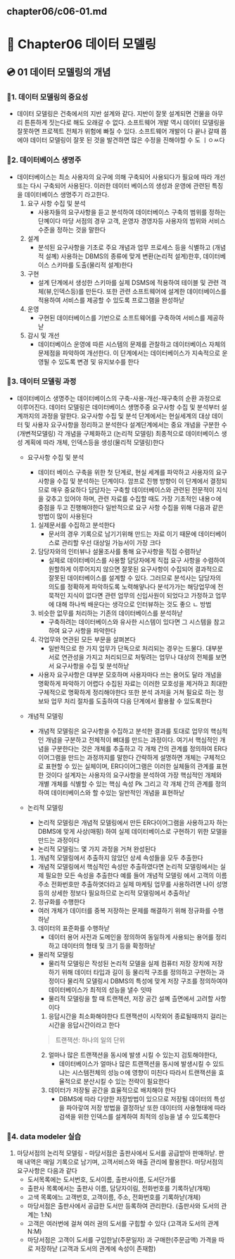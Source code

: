 chapter06/c06-01.md
---
# 📀 Chapter06 데이터 모델링
## 💿 01 데이터 모델링의 개념
### 💾1. 데이터 모델링의 중요성
- 데이터 모델링은 건축에서의 지반 설계와 같다. 지반이 잘못 설계되면 건물을
아무리 튼튼하게 짓는다로 해도 오래갈 수 없다. 소프트웨어 개발 역시 데이터
모델링을 잘못하면 프로젝트 전체가 위험에 빠질 수 있다. 소프트웨어 개발이 다 끝나 갈때
쯤에야 데이터 모델링이 잘못 된 것을 발견하면 많은 수정을 진해야할 수 도 ㅣㅇㅆ다
### 💾2. 데이터베이스 생명주
- 데이터베이스는 최소 사용자의 요구에 의해 구축되어 사용되다가 필요에 따라
개선 또는 다시 구축되어 사용된다. 이러한 데이터 베이스의 생성과 운영에
관련된 특징을 데이터베이스 생명주기 라고한다.
    1. 요구 사항 수집 및 분석
        - 사용자들의 요구사항을 듣고 분석하여 데이터베이스 구축의 범위를
        정하는 단꼐이다 마당 서점의 경우 고객, 운영자 경영자등 사용자의
        범위와 서비스 수준을 정하는 것을 말한다
    2. 설계
        - 분석된 요구사항을 기초로 주요 개념과 업무 프로세스 등을 식별하고 (개념적 설꼐)
        사용하는 DBMS의 종류에 맞게 변환(논리적 설계)한후, 데이터베이스 스키마를 도출(물리적 설계)한다
    3. 구현
        - 설계 단계에서 생성한 스키마를 실제 DSMS에 적용하여 테이블 및 관련 객체(뷰,인덱스등)를 만든다.
        또한 관련 소프트웨어에 설계한 데이터베이스를 적용하여 서비스를 제공할 수 있도록 프로그램을 완성하낟
    4. 운영
        - 구현된 데이터베이스를 기반으로 소프트웨어를 구축하여 서비스를 제공하낟
    5. 감시 및 개선
        - 데이터베이스 운영에 따른 시스템의 문제를 관찰하고 데이터베이스
        자체의 문제점을 파악하여 개선한다. 이 단계에서는 데이터베이스가 지속적으로
        운영될 수 있도록 변경 및 유지보수를 한다
### 💾3. 데이터 모델링 과정
- 데이터베이스 생명주는 데이터베이스의 구축-사용-개선-재구축의 순환
과정으로 이루어진다. 데이터 모델링은 데이터베이스 생명주중 요구사항 수집 및
분석부터 설계까지의 과정을 말한다. 요구사항 수집 및 분석 단계에서는
현실세계의 대상 데이터 및 사용자 요구사항을 정리하고 분석한다 설계단계에서는
중요 개념을 구분한 수 (개변적모델링) 각 개념을 구체화하고 (논리적 모델링)
최종적으로 데이터베이스 생성 계획에 따라 개체, 인덱스등을 생성(물리적 모델링)한다
   - 요구사항 수집 및 분석
       - 데이터 베이스 구축을 위한 첫 단계로, 현실 세계를 파악하고
        사용자의 요구사항을 수집 및 분석하는 단계이다. 암프로 진행 방향이
        이 단계에서 결정되므로 매우 중요하다 담당자는 구축할
        데이터베이스와 관련된 전문적이 지식을 갖추고 있어야 하며, 관련
        자료를 수집할 때도 가장 기초적인 내용ㅇ에 중점을 두고 진행해야한다
        일반적으로 요구 사항 수집을 위해 다음과 같은 방법이 많이 사용된다
        1. 실제문서를 수집하고 분석한다
            - 문서의 경우 기록으로 남기기위해 만드는 자료 이기 때문에
            데이터베이스로 관리할 우선 대상일 가능서이 가장 크다
        2. 담당자와의 인터뷰나 설물조사를 통해 요구사항을 직접 수렴하낟
            - 실제로 데이터베이스를 사용할 담당자에게 직접 요구 사항을
            수렴하여
            원할하게 이루어지지 않으면 잘못된 요구사항이 수집되어
            결과적으로 잘못된 데이터베이스를 설계할 수 있다.
            그러므로 분석사는 담당자의 의도를 정확하게 파악하도록 노력해얗나다
            분석가가는 해당업무에 전묵적인 지식이 없다면 관련 업무의 신입사원이
            되었다고 가정하고 업무에 대해 하나씩 배운다는 생각으로 인터뷰하는 것도 좋으 ㄴ 방법
        3. 비슷한 없무를 처리하는 기존의 데이터베이스를 분석하낟
            - 구축하려는 데이터베이스와 유사한 시스템이 있다면 그 시스템을 참고하여
            요구 사항을 파악한다
        4. 각업무와 연관된 모든 부문을 살펴본다
            - 일반적으로 한 가지 업무가 단독으로 처리되는 경우는 드물다.
            대부분 서로 연관성을 가지고 처리되므로 처맇려는 업무나
            대상의 전체를 보면서 요구사항을 수집 및 분석하낟
        - 사용자 요구사항은 대부분 모호하며 사용자마다 쓰는 용어도 달라 개념을
        명확하게 파악하기 어렵다 수집된 자료는 이러한 모호성을 제거하고
        최대한 구체적으로 명확하게 정리해야한다 또한 분석 과저을 거쳐 필요로
        하는 정보돠 업무 처리 절차를 도출하여 다음 단계에서 활용활 수 있도록한다

    - 개념적 모델링
        - 개념적 모델링은 요구사항을 수집하고 분석한 결과를 토대로 업무의
         핵심적인 개념을 구분하고 전체적이 뼈대를 만드는 과정이다. 여기서
         핵심적인 개념을 구분한다는 것은 개체를 추출하고 각 개채 간의
         관계를 정의하여 ER다이어그램을 만드는 과정까지를 말한다 간략하게
         설명하면 개체는 구체적으로 표현할 수 있는 실체이며, ER다이어그램은
         이러한 실체들의 관계를 표현한 것이다 설계자는 사용자의 요구사항을
         분석하여 가장 핵심적인 개체와 개별 개체를 식별할 수 있는 핵심 속성
         Pk 그리고 각 개체 간의 관계를 정의하여 데이터베이스와 할 수있는 일반적인 개념을 표현하낟
    - 논리적 모델링
        - 논리적 모델링은 개념적 모델링에서 만든 ER다이어그램을 사용하고자
        하는 DBMS에 맞게 사상(매핑) 하여 실제 데이터베이스로
        구현하기 위한 모델을 만드는 과정이다
        - 논리적 모델링느 몇 가지 과정을 거쳐 완성된다
        1. 개념적 모델링에서 추출하지 않았던 상세 속성들을 모두 추출한다
        - 개념적 모델링에서 핵심적인 속성만 추출하였다면 논리적
        모델링에서는 실제 필요한 모든 속성을 추출한다 예를 들어 개념적 모델링
        에서 고객의 이름 주소 전화번호만 추출하엿더라고 실제 마케팅 업무를 사용하려면 나이 성명 등의
        상세한 정보다 필요하므로 논리적 모델링에서 추출하낟
        2. 정규화를 수행한다 
        - 여러 개체가 데이터를 중복 저장하는 문제를 해결하기 위해 정규화를 수행하낟
        3. 데이터의 표준화를 수행하낟
            - 데이터 용어 사전과 도메인을 정의하여 동일하게 사용되는 용어를 
            정리하고 데이터의 형태 및 크기 등을 확정하낟
        
        - 물리적 모델링
            - 물리적 모델링은 작성된 논리적 모델을 실제 컴퓨터 저장
            장치에 저장하기 위해 데이터 타입과 길이 등 물리적 구조를
            정의하고 구현하는 과정이다 물리적 모델링시 DBMS의 특성에 맞게 
            저장 구조를 정의하여야 데이터베이스가 최적의 성능을 낼수 잇따
            - 물리적 모델링을 할 때 트랜젝션, 저장 공간 설꼐 츨면에서 고려할 사항이다
            1. 응답시간을 최소화해야한다
                트랜잭션이 시작외어 종료될때까지 걸리는 시간을
                응답시간이라고 한다
            > 트랜잭션: 하나의 일의 단위
            2. 얼마나 많은 트랜잭션을 동시에 발생 시킬 수 있는지 검토해야한다,
                - 데이터베이스가 얼마나 많은 트랜잭션을 동시에 발생시킬
                수 있드냐는 시스템전체의 성능ㅇ에 영향이 미친다 따라서
                트랜잭션을 효율적으로 분산시킬 수 있는 전략이 필요한다
            3. 데이터가 저장될 공간을 효율적으로 배치해야 한다
                - DBMS에 따라 다양한 저장방법이 있으므로 저장될 
                데이터의 특성을 파아갛여 저장 방법을 결정하낟 또한
                데이터의 사용형태에 따라 검색을 위한 인덱스를 설계하여
                최적의 성능을 낼 수 있도록한다
### 💾4. data modeler 실습
   1. 마당서점의 논리적 모델링
    - 마당서점은 출판사에서 도서를 공급받아 판매하낟. 판매 내역은 매일
    기록으로 남기며, 고객서비스와 매출 관리에 활용한다. 마당서점의
    요구사항은 다음과 같다
        - 도서목록에는 도서번호, 도서이름, 출판사이름, 도서단가를
        - 출판사 목록에서는 출판사 이름, 담당자이림, 전화번호를 기록하낟(개채)
        - 고색 목록에느 고객번호, 고객이름, 주소, 전화번호를 기록하낟(개체)
        - 마당서점은 출판사에서 공급한 도서만 등록하여 관리한다.
        (출판사와 도서의 관계는 1:N)
        - 고객은 여러번에 걸쳐 여러 권의 도서를 구힙할 수 있다
        (고객과 도서의 관계N:M)
        - 마당서점은 고객이 도서를 구입한날(주문일자) 과 구매한(주문금액) 가격을 따로 저장하낟
        (고객과 도서의 관계에 속성이 존재함)
